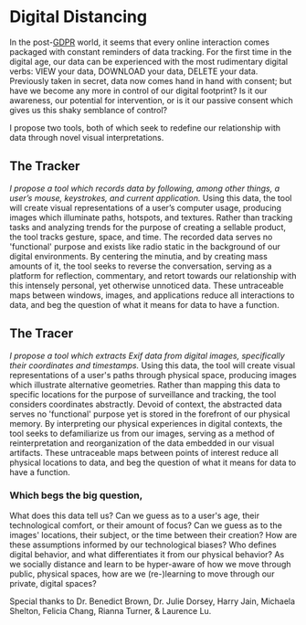 # Digital Distancing

In the post-[GDPR](https://www.wired.co.uk/article/what-is-gdpr-uk-eu-legislation-compliance-summary-fines-2018) world, it seems that every online interaction comes packaged with constant reminders of data tracking. For the first time in the digital age, our data can be experienced with the most rudimentary digital verbs: VIEW your data, DOWNLOAD your data, DELETE your data. Previously taken in secret, data now comes hand in hand with consent; but have we become any more in control of our digital footprint? Is it our awareness, our potential for intervention, or is it our passive consent which gives us this shaky semblance of control?

I propose two tools, both of which seek to redefine our relationship with data through novel visual interpretations.

## The Tracker

*I propose a tool which records data by following, among other things, a user’s mouse, keystrokes, and current application.* Using this data, the tool will create visual representations of a user’s computer usage, producing images which illuminate paths, hotspots, and textures. Rather than tracking tasks and analyzing trends for the purpose of creating a sellable product, the tool tracks gesture, space, and time. The recorded data serves no 'functional' purpose and exists like radio static in the background of our digital environments. By centering the minutia, and by creating mass amounts of it, the tool seeks to reverse the conversation, serving as a platform for reflection, commentary, and retort towards our relationship with this intensely personal, yet otherwise unnoticed data. These untraceable maps between windows, images, and applications reduce all interactions to data, and beg the question of what it means for data to have a function.

## The Tracer

*I propose a tool which extracts Exif data from digital images, specifically their coordinates and timestamps.* Using this data, the tool will create visual representations of a user's paths through physical space, producing images which illustrate alternative geometries. Rather than mapping this data to specific locations for the purpose of surveillance and tracking, the tool considers coordinates abstractly. Devoid of context, the abstracted data serves no 'functional' purpose yet is stored in the forefront of our physical memory. By interpreting our physical experiences in digital contexts, the tool seeks to defamiliarize us from our images, serving as a method of reinterpretation and reorganization of the data embedded in our visual artifacts. These untraceable maps between points of interest reduce all physical locations to data, and beg the question of what it means for data to have a function.

### Which begs the big question,

What does this data tell us? Can we guess as to a user's age, their technological comfort, or their amount of focus? Can we guess as to the images' locations, their subject, or the time between their creation? How are these assumptions informed by our technological biases? Who defines digital behavior, and what differentiates it from our physical behavior? As we socially distance and learn to be hyper-aware of how we move through public, physical spaces, how are we (re-)learning to move through our private, digital spaces?

Special thanks to Dr. Benedict Brown, Dr. Julie Dorsey, Harry Jain, Michaela Shelton, Felicia Chang, Rianna Turner, & Laurence Lu.
